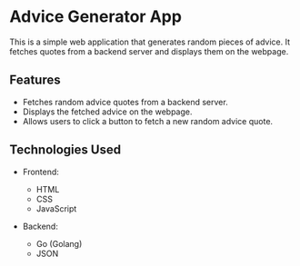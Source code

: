 # Advice Generator App

This is a simple web application that generates random pieces of advice. It fetches quotes from a backend server and displays them on the webpage.

## Features

- Fetches random advice quotes from a backend server.
- Displays the fetched advice on the webpage.
- Allows users to click a button to fetch a new random advice quote.

## Technologies Used

- Frontend:
  - HTML
  - CSS
  - JavaScript
  
- Backend:
  - Go (Golang)
  - JSON

